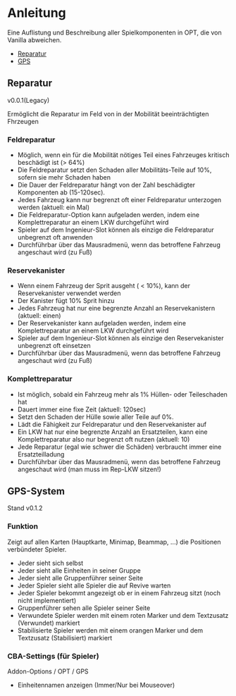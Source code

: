 # Anleitung

Eine Auflistung und Beschreibung aller Spielkomponenten in OPT, die von Vanilla abweichen.

- [Reparatur](#reparatur)
- [GPS](#gps)

## Reparatur
v0.0.1(Legacy)

Ermöglicht die Reparatur im Feld von in der Mobilität beeinträchtigten Fhrzeugen

### Feldreparatur
- Möglich, wenn ein für die Mobilität nötiges Teil eines Fahrzeuges kritisch beschädigt ist (> 64%)
- Die Feldreparatur setzt den Schaden aller Mobilitäts-Teile auf 10%, sofern sie mehr Schaden haben
- Die Dauer der Feldreparatur hängt von der Zahl beschädigter Komponenten ab (15-120sec).
- Jedes Fahrzeug kann nur begrenzt oft einer Feldreparatur unterzogen werden (aktuell: ein Mal)
- Die Feldreparatur-Option kann aufgeladen werden, indem eine Komplettreparatur an einem LKW durchgeführt wird
- Spieler auf dem Ingenieur-Slot können als einzige die Feldreparatur unbegrenzt oft anwenden
- Durchführbar über das Mausradmenü, wenn das betroffene Fahrzeug angeschaut wird (zu Fuß)

### Reservekanister
- Wenn einem Fahrzeug der Sprit ausgeht ( < 10%), kann der Reservekanister verwendet werden
- Der Kanister fügt 10% Sprit hinzu
- Jedes Fahrzeug hat nur eine begrenzte Anzahl an Reservekanistern (aktuell: einen)
- Der Reservekanister kann aufgeladen werden, indem eine Komplettreparatur an einem LKW durchgeführt wird
- Spieler auf dem Ingenieur-Slot können als einzige den Reservekanister unbegrenzt oft einsetzen
- Durchführbar über das Mausradmenü, wenn das betroffene Fahrzeug angeschaut wird (zu Fuß)

### Komplettreparatur
- Ist möglich, sobald ein Fahrzeug mehr als 1% Hüllen- oder Teileschaden hat
- Dauert immer eine fixe Zeit (aktuell: 120sec)
- Setzt den Schaden der Hülle sowie aller Teile auf 0%.
- Lädt die Fähigkeit zur Feldreparatur und den Reservekanister auf
- Ein LKW hat nur eine begrenzte Anzahl an Ersatzteilen, kann eine Komplettreparatur also nur begrenzt oft nutzen (aktuell: 10)
- Jede Reparatur (egal wie schwer die Schäden) verbraucht immer eine Ersatzteilladung
- Durchführbar über das Mausradmenü, wenn das betroffene Fahrzeug angeschaut wird (man muss im Rep-LKW sitzen!)



## GPS-System
Stand v0.1.2

### Funktion

Zeigt auf allen Karten (Hauptkarte, Minimap, Beammap, ...) die Positionen verbündeter Spieler.
- Jeder sieht sich selbst
- Jeder sieht alle Einheiten in seiner Gruppe
- Jeder sieht alle Gruppenführer seiner Seite
- Jeder Spieler sieht alle Spieler die auf Revive warten
- Jeder Spieler bekommt angezeigt ob er in einem Fahrzeug sitzt (noch nicht implementiert)
- Gruppenführer sehen alle Spieler seiner Seite
- Verwundete Spieler werden mit einem roten Marker und dem Textzusatz (Verwundet) markiert
- Stabilisierte Spieler werden mit einem orangen Marker und dem Textzusatz (Stabilisiert) markiert

### CBA-Settings (für Spieler)

Addon-Options / OPT / GPS

- Einheitennamen anzeigen (Immer/Nur bei Mouseover)
